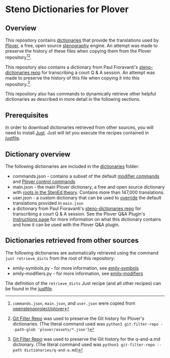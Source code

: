 # Steno Dictionaries for Plover

## Overview

This repository contains [dictionaries](https://plover.readthedocs.io/en/latest/dict_formats.html)
that provide the translations used by [Plover](http://www.openstenoproject.org/plover/),
a free, open source [stenography](https://www.artofchording.com/introduction/how-steno-works.html) engine.
An attempt was made to preserve the history of these files when copying them from the Plover repository[^1][^2].

This repository also contains a dictionary from Paul Fioravanti's
[steno-dictionaries repo](https://github.com/paulfioravanti/steno-dictionaries/blob/main/dictionaries/q-and-a.md)
for transcribing a court Q & A session.
An attempt was made to preserve the history of this file when copying it into this repository.[^3].

This repository also has commands to dynamically retrieve other helpful dictionaries
as described in more detail in the following sections.

## Prerequisites

In order to download dictionaries retrieved from other sources,
you will need to install [Just](https://github.com/casey/just#installation).
Just will let you execute the recipes contained in [justfile](./justfile).

## Dictionary overview

The following dictionaries are included in the [dictionaries](./dictionaries) folder:

* commands.json - contains a subset of the default [modifier commands](https://plover.readthedocs.io/en/latest/translation_language.html#modifier-keys)
and [Plover control commands](https://plover.readthedocs.io/en/latest/translation_language.html#control-commands)
* main.json - the main Plover dictionary, a free and open source dictionary
with [roots in the StenEd theory](https://www.artofchording.com/introduction/theories-and-dictionaries.html#plover-theory).
Contains more than 147,000 translations.
* user.json - a custom dictionary that can be used to [override](https://github.com/openstenoproject/plover/wiki/Built-in-tools#main-window) the default translations provided in `main.json`
* a dictionary from Paul Fioravanti's [steno-dictionaries repo](https://github.com/paulfioravanti/steno-dictionaries/blob/main/dictionaries/q-and-a.md) for transcribing a court Q & A session.
See the Plover Q&A Plugin's [Instructions page](https://github.com/paulfioravanti/plover-q-and-a/blob/main/INSTRUCTIONS.md) for more information on what this dictionary contains and how it can be used with the Plover Q&A plugin.

## Dictionaries retrieved from other sources

The following dictionaries are automatically retrieved using the command
`just retrieve_dicts`
from the root of this repository:

* emily-symbols.py - for more information, see [emily-symbols](https://github.com/EPLHREU/emily-symbols)
* emily-modifiers.py - for more information, see [emily-modifiers](https://github.com/EPLHREU/emily-modifiers)

The definition of the `retrieve_dicts` Just recipe (and all other recipes) can be found
in the [justfile](./justfile).

[^1]: `commands.json`, `main.json`, and `user.json` were copied from
[openstenoproject/plover](https://github.com/openstenoproject/plover/tree/main/plover/assets)
[^2]: [Git Filter Repo](https://github.com/newren/git-filter-repo#how-do-i-use-it)
was used to preserve the Git history for Plover's dictionaries.
(The literal command used was
`python3 git-filter-repo --path-glob 'plover/assets/*.json'`)
[^3]: [Git Filter Repo](https://github.com/newren/git-filter-repo#how-do-i-use-it)
was used to preserve the Git history for the q-and-a.md dictionary.
(The literal command used was
`python3 git-filter-repo --path dictionaries/q-and-a.md`)
